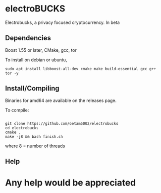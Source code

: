 # electroBUCKS
Electrobucks, a privacy focused cryptocurrency. In beta

Dependencies
-------------

Boost 1.55 or later,
CMake,
gcc,
tor

To install on debian or ubuntu,

```   
sudo apt install libboost-all-dev cmake make build-essential gcc g++ tor -y

```
Install/Compiling
------------------

Binaries for amd64 are available on the releases page.

To compile:

```

git clone https://github.com/oetam5002/electrobucks
cd electrobucks
cmake .
make -j8 && bash finish.sh
```

where 8 = number of threads

Help
-----------------

 # Any help would be appreciated
